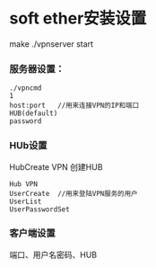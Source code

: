 
# soft ether安装设置
make
./vpnserver start


### 服务器设置：
```
./vpncmd
1
host:port   //用来连接VPN的IP和端口
HUB(default)
password
```
### HUb设置
HubCreate VPN 创建HUB
```
Hub VPN
UserCreate  //用来登陆VPN服务的用户
UserList
UserPasswordSet
```

### 客户端设置
端口、用户名密码、HUB
